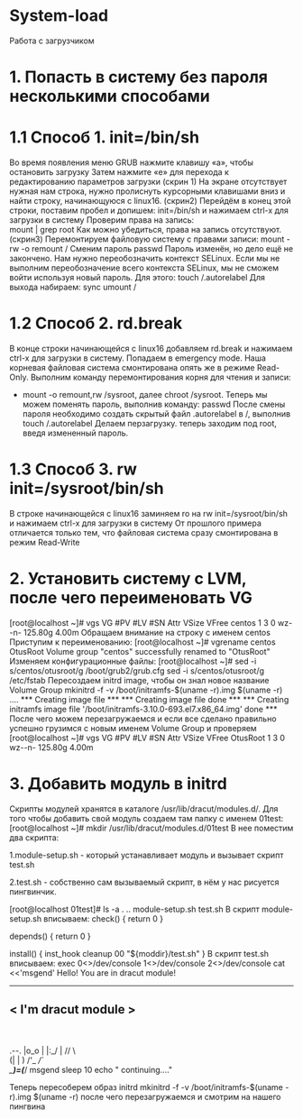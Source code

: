 # System-load
Работа с загрузчиком
# 1. Попасть в систему без пароля несколькими способами
#    1.1  Способ 1. init=/bin/sh
Во время появления меню GRUB нажмите клавишу «a», чтобы остановить загрузку 
Затем нажмите «e» для перехода к редактированию параметров загрузки (скрин 1)
На экране отсутствует нужная нам строка, нужно пролиснуть курсорными клавишами вниз и найти строку, начинающуюся с linux16. (скрин2)
Перейдём в конец этой строки, поставим пробел и допишем:  init=/bin/sh и нажимаем сtrl-x для загрузки в систему
Проверим права на запись:  
mount | grep root
Как можно убедиться, права на запись отсутствуют. (скрин3) Перемонтируем файловую систему с правами записи:
mount -rw -o remount /
Сменим пароль
passwd
Пароль изменён, но дело ещё не закончено. Нам нужно переобозначить контекст SELinux. Если мы не выполним переобозначение всего контекста SELinux, мы не сможем войти используя новый пароль. Для этого:
touch /.autorelabel
Для выхода набираем:
sync
umount /
# 1.2 Способ 2. rd.break
В конце строки начинающейся с linux16 добавляем rd.break и нажимаем сtrl-x для загрузки в систему. Попадаем в emergency mode. Наша корневая файловая система смонтирована опять же в режиме Read-Only. 
Выполним команду перемонтирования корня для чтения и записи:
- mount -o remount,rw /sysroot, далее chroot /sysroot.
Теперь мы можем поменять пароль, выполнив команду:
passwd
После смены пароля необходимо создать скрытый файл .autorelabel в /, выполнив 
touch /.autorelabel
Делаем перзагрузку.
теперь заходим под root, введя измененный пароль. 
# 1.3 Способ 3. rw init=/sysroot/bin/sh
В  строке начинающейся с linux16 заминяем  ro на rw init=/sysroot/bin/sh и нажимаем сtrl-x для загрузки в систему
От прошлого примера отличается только тем, что файловая система сразу смонтирована в режим Read-Write
# 2. Установить систему с LVM, после чего переименовать VG
[root@localhost ~]# vgs
VG     #PV #LV #SN Attr   VSize   VFree
centos   1   3   0 wz--n- 125.80g 4.00m
Обращаем внимание на строку с именем centos
Приступим к переименованию:
[root@localhost ~]# vgrename centos OtusRoot
Volume group "centos" successfully renamed to "OtusRoot"
Изменяем конфигурационные файлы:
[root@localhost ~]# sed -i s/centos/otusroot/g /boot/grub2/grub.cfg  sed -i s/centos/otusroot/g /etc/fstab
Пересоздаем initrd image, чтобы он знал новое название Volume Group
mkinitrd -f -v /boot/initramfs-$(uname -r).img $(uname -r)
....
*** Creating image file ***
*** Creating image file done ***
*** Creating initramfs image file '/boot/initramfs-3.10.0-693.el7.x86_64.img' done ***
После чего можем перезагружаемся и если все сделано правильно успешно грузимся с новым именем Volume Group и проверяем
[root@localhost ~]# vgs
VG     #PV #LV #SN Attr   VSize   VFree
OtusRoot    1   3   0 wz--n- 125.80g 4.00m
# 3. Добавить модуль в initrd
Скрипты модулей хранятся в каталоге /usr/lib/dracut/modules.d/. Для того чтобы добавить свой модуль создаем там папку с именем 01test:
[root@localhost ~]# mkdir /usr/lib/dracut/modules.d/01test
В нее поместим два скрипта:

1.module-setup.sh - который устанавливает модуль и вызывает скрипт test.sh

2.test.sh - собственно сам вызываемый скрипт, в нём у нас рисуется пингвинчик.

[root@localhost 01test]# ls -a
.  ..  module-setup.sh  test.sh
В скрипт module-setup.sh вписываем:
check() {
    return 0
}

depends() {
    return 0
}

install() {
    inst_hook cleanup 00 "${moddir}/test.sh"
}
В скрипт test.sh вписываем:
exec 0<>/dev/console 1<>/dev/console 2<>/dev/console
cat <<'msgend'
Hello! You are in dracut module!
 ___________________
< I'm dracut module >
 -------------------
   \
    \
        .--.
       |o_o |
       |:_/ |
      //   \ \
     (|     | )
    /'\_   _/`\
    \___)=(___/
msgend
sleep 10
echo " continuing...."


Теперь пересоберем образ initrd
mkinitrd -f -v /boot/initramfs-$(uname -r).img $(uname -r)
после чего перезагружаемся и смотрим на нашего пингвина
